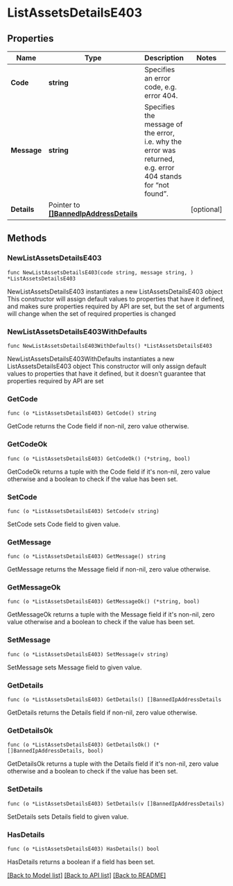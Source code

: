 # ListAssetsDetailsE403

## Properties

Name | Type | Description | Notes
------------ | ------------- | ------------- | -------------
**Code** | **string** | Specifies an error code, e.g. error 404. | 
**Message** | **string** | Specifies the message of the error, i.e. why the error was returned, e.g. error 404 stands for “not found”. | 
**Details** | Pointer to [**[]BannedIpAddressDetails**](BannedIpAddressDetails.md) |  | [optional] 

## Methods

### NewListAssetsDetailsE403

`func NewListAssetsDetailsE403(code string, message string, ) *ListAssetsDetailsE403`

NewListAssetsDetailsE403 instantiates a new ListAssetsDetailsE403 object
This constructor will assign default values to properties that have it defined,
and makes sure properties required by API are set, but the set of arguments
will change when the set of required properties is changed

### NewListAssetsDetailsE403WithDefaults

`func NewListAssetsDetailsE403WithDefaults() *ListAssetsDetailsE403`

NewListAssetsDetailsE403WithDefaults instantiates a new ListAssetsDetailsE403 object
This constructor will only assign default values to properties that have it defined,
but it doesn't guarantee that properties required by API are set

### GetCode

`func (o *ListAssetsDetailsE403) GetCode() string`

GetCode returns the Code field if non-nil, zero value otherwise.

### GetCodeOk

`func (o *ListAssetsDetailsE403) GetCodeOk() (*string, bool)`

GetCodeOk returns a tuple with the Code field if it's non-nil, zero value otherwise
and a boolean to check if the value has been set.

### SetCode

`func (o *ListAssetsDetailsE403) SetCode(v string)`

SetCode sets Code field to given value.


### GetMessage

`func (o *ListAssetsDetailsE403) GetMessage() string`

GetMessage returns the Message field if non-nil, zero value otherwise.

### GetMessageOk

`func (o *ListAssetsDetailsE403) GetMessageOk() (*string, bool)`

GetMessageOk returns a tuple with the Message field if it's non-nil, zero value otherwise
and a boolean to check if the value has been set.

### SetMessage

`func (o *ListAssetsDetailsE403) SetMessage(v string)`

SetMessage sets Message field to given value.


### GetDetails

`func (o *ListAssetsDetailsE403) GetDetails() []BannedIpAddressDetails`

GetDetails returns the Details field if non-nil, zero value otherwise.

### GetDetailsOk

`func (o *ListAssetsDetailsE403) GetDetailsOk() (*[]BannedIpAddressDetails, bool)`

GetDetailsOk returns a tuple with the Details field if it's non-nil, zero value otherwise
and a boolean to check if the value has been set.

### SetDetails

`func (o *ListAssetsDetailsE403) SetDetails(v []BannedIpAddressDetails)`

SetDetails sets Details field to given value.

### HasDetails

`func (o *ListAssetsDetailsE403) HasDetails() bool`

HasDetails returns a boolean if a field has been set.


[[Back to Model list]](../README.md#documentation-for-models) [[Back to API list]](../README.md#documentation-for-api-endpoints) [[Back to README]](../README.md)


